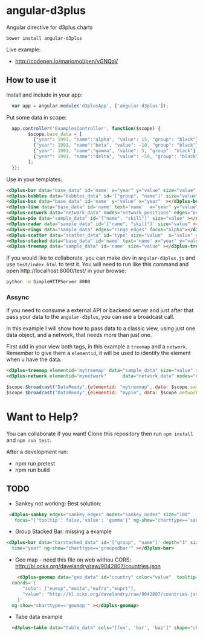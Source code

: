 # angular-d3plus

Angular directive for d3plus charts

`bower install angular-d3plus`

Live example:

* http://codepen.io/mariomol/pen/vGNQaV


## How to use it

Install and include in your app:

```js
  var app = angular.module('d3plusApp', ['angular-d3plus']);
```

Put some data in scope:

```js
  app.controller('ExamplesController', function($scope) {
        $scope.base_data = [
          {"year": 1991, "name":"alpha", "value": 15, "group": "black"},
          {"year": 1991, "name":"beta", "value": -10, "group": "black"},
          {"year": 1991, "name":"gamma", "value": 5, "group": "black"},
          {"year": 1991, "name":"delta", "value": -50, "group": "black"},
        ];
  });
```

Use in your templates:

```html
<d3plus-bar data="base_data" id='name' x="year" y="value" size="value" ></d3plus-bar>
<d3plus-bubbles data="bubbles_data" id='["group", "name"]' size="value" color="group"  depth="1" ></d3plus-bubbles>
<d3plus-box data="base_data" id='name' y="value" x="year"  ></d3plus-box>
<d3plus-line data="base_data" id='name' text='name'  x="year" y="value" ></d3plus-line>
<d3plus-network data="network_data" nodes="network_positions" edges="network_connections" id="name" size="size"  ></d3plus-network>
<d3plus-pie data="sample_data" id='["name", "skill"]' size="value" ></d3plus-pie>
<d3plus-radar data="sample_data" id='["name", "skill"]' size="value" ></d3plus-radar>
<d3plus-rings data="sample_data" edges="rings_edges" focus="alpha"></d3plus-rings>
<d3plus-scatter data="scatter_data" id='type' size="value"  x="value" y="weight" ></d3plus-scatter>
<d3plus-stacked data="base_data" id='name' text='name' x="year" y="value" ></d3plus-stacked>
<d3plus-treemap data="sample_data" id='name' size="value" ></d3plus-treemap>
```

If you would like to collaborate, you can make dev in `angular-d3plus.js` and use `test/index.html` to test it.
You will need to run like this command and open http://localhost:8000/test/ in your browse:

```bash
python -m SimpleHTTPServer 8000
```

### Assync

If you need to consume a external API or backend server and just after that pass your data to the `angular-d3plus`, you can use a broadcast call.

In this example I will show how to pass data to a classic view, using just one data object, and a network, that needs more than just one.

First add in your view both tags, in this example a `treemap` and a `network`. Remember to give them a `elementid`, it will be used to identify the element when u have the data.

```html
<d3plus-treemap elementid='mytreemap' data="sample_data" size="value" ></d3plus-treemap>
<d3plus-network elementid="mynetwork"      data="network_data" nodes="network_positions" edges="network_connections"  size="size"  ></d3plus-network>
```


```javascript
$scope.$broadcast("DataReady",{elementid: "mytreemap", data: $scope.sample_data });
$scope.$broadcast("DataReady",{elementid: "mypie", data: $scope.network_data, nodes: $scope.network_positions, edges: $scope.network_connections });
```     

# Want to Help?

You can collaborate if you want!  Clone this repository then run `npm install` and `npm run test`.

After a development run:

* npm run pretest
* npm run build

## TODO

* Sankey not working: Best solution:

```html
 <d3plus-sankey edges="sankey_edges" nodes="sankey_nodes" size="100"    id='id'
   focus="{'tooltip': false,'value': 'gamma'}" ng-show="charttype=='sankey'" ></d3plus-sankey>
```

* Group Stacked Bar: missing a example

```html
<d3plus-bar data="barstacked_data" id='["group", "name"]' depth="1" size="value" x="name" y="year"
  time="year" ng-show="charttype=='groupedbar'" ></d3plus-bar>
```

* Geo map - need this file on web withou CORS: http://bl.ocks.org/davelandry/raw/9042807/countries.json

```html
    <d3plus-geomap data="geo_data" id="country" color="value"  tooltip="value" text="name"
  coords='{
      "solo": ["euesp","euita","eufra","euprt"],
      "value": "http://bl.ocks.org/davelandry/raw/9042807/countries.json"
    }'
  ng-show="charttype=='geomap'" ></d3plus-geomap>
```

 * Tabe data example

```html
  <d3plus-table data="table_data" cols="[foo', 'bar', 'baz']" shape="check" id="index" ng-show="charttype=='table'"></d3plus-table>
```
